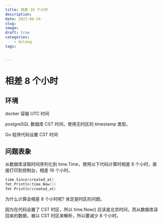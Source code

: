 ```yaml
---
title: 相差 16 个小时
description: 
date: 2021-06-24
slug: 
image: 
draft: true
categories:
    - Golang
tags:


---
```




# 相差 8 个小时

## 环境

docker 容器 UTC 时间

postgreSQL 数据库 CST 时间，使用无时区的 timestamp 类型。

Go 程序代码设置 CST 时间



## 问题表象

从数据库读取时间序列化到 time.Time，使用以下代码计算时相差 8 个小时，直接打印到控制台，相差 16 个小时。

```go
time.Since(created_at)
fmt.Println(time.Now())
fmt.Println(created_at)
```

为什么计算会相差 8 个小时呢? 肯定是时区的问题。

因为在代码设置了 CST 时区，所以 time.Now() 应该是北京时间，而从数据库读回来的数据，被以 CST 时区来解析，所以要减少 8 个小时。